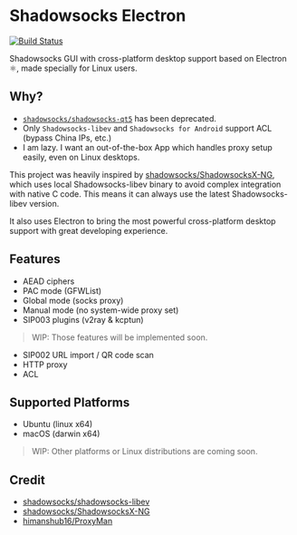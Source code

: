 # Shadowsocks Electron

[![Build Status](https://travis-ci.com/robertying/shadowsocks-electron.svg?branch=master)](https://travis-ci.com/robertying/shadowsocks-electron)

Shadowsocks GUI with cross-platform desktop support based on Electron ⚛️, made specially for Linux users.

## Why?

- [`shadowsocks/shadowsocks-qt5`](https://github.com/shadowsocks/shadowsocks-qt5) has been deprecated.
- Only `Shadowsocks-libev` and `Shadowsocks for Android` support ACL (bypass China IPs, etc.)
- I am lazy. I want an out-of-the-box App which handles proxy setup easily, even on Linux desktops.

This project was heavily inspired by [shadowsocks/ShadowsocksX-NG](https://github.com/shadowsocks/ShadowsocksX-NG), which uses local Shadowsocks-libev binary to avoid complex integration with native C code. This means it can always use the latest Shadowsocks-libev version.

It also uses Electron to bring the most powerful cross-platform desktop support with great developing experience.

## Features

- AEAD ciphers
- PAC mode (GFWList)
- Global mode (socks proxy)
- Manual mode (no system-wide proxy set)
- SIP003 plugins (v2ray & kcptun)

> WIP: Those features will be implemented soon.

- SIP002 URL import / QR code scan
- HTTP proxy
- ACL

## Supported Platforms

- Ubuntu (linux x64)
- macOS (darwin x64)

> WIP: Other platforms or Linux distributions are coming soon.

## Credit

- [shadowsocks/shadowsocks-libev](https://github.com/shadowsocks/shadowsocks-libev)
- [shadowsocks/ShadowsocksX-NG](https://github.com/shadowsocks/ShadowsocksX-NG)
- [himanshub16/ProxyMan](https://github.com/himanshub16/ProxyMan)
